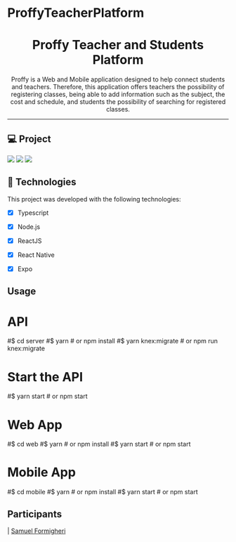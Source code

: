 # ProffyTeacherPlatform

<h1 align="center">
Proffy Teacher and Students Platform
</h1>

<p align="center">Proffy is a Web and Mobile application designed to help connect students and teachers. Therefore, this application offers teachers the possibility of registering classes, being able to add information such as the subject, the cost and schedule, and students the possibility of searching for registered classes.</p>

<hr>

## 💻 Project

<img src="https://user-images.githubusercontent.com/62508848/90081265-43b76200-dce3-11ea-8716-836b45cba8d1.png">

<img src="https://user-images.githubusercontent.com/62508848/90081284-503bba80-dce3-11ea-89c5-e800779d9131.png">

<img src="https://user-images.githubusercontent.com/62508848/90081294-5a5db900-dce3-11ea-8c35-8761d528a77b.png">

## 🚀 Technologies

This project was developed with the following technologies:

- [x] Typescript

- [x] Node.js

- [x] ReactJS

- [x] React Native

- [x] Expo

## Usage

 # API
  #$ cd server
  #$ yarn # or npm install
  #$ yarn knex:migrate # or npm run knex:migrate

 # Start the API
  #$ yarn start # or npm start

 # Web App
  #$ cd web
  #$ yarn # or npm install
  #$ yarn start # or npm start

 # Mobile App
  #$ cd mobile
  #$ yarn # or npm install
  #$ yarn start # or npm start


## Participants

| [Samuel Formigheri](https://github.com/SamuelFormigheri)
